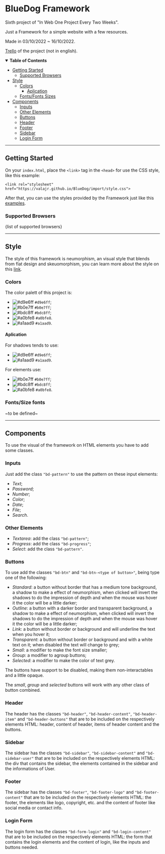 # BlueDog Framework

Sixth project of "In Web One Project Every Two Weeks".

Just a Framework for a simple website with a few resources.

Made in 03/10/2022 ~ 16/10/2022.

[Trello](https://trello.com/b/Ipb4wgcZ/06-projeto-bluedog) of the project (not in english).

<details open>
<summary><b>Table of Contents</b></summary>

  - [Getting Started](#getting-started)
    - [Supported Browsers](#supported-browsers)
  - [Style](#style)
    - [Colors](#colors)
      - [Aplication](#aplication)
    - [Fonts/Fonts Sizes](#fontssize-fonts)
  - [Components](#components)
    - [Inputs](#inputs)
    - [Other Elements](#other-elements)
    - [Buttons](#buttons)
    - [Header](#header)
    - [Footer](#footer)
    - [Sidebar](#sidebar)
    - [Login Form](#login-form)
</details>

---

## Getting Started

On your `index.html`, place the `<link>` tag in the `<head>` for use the CSS style, like this example:

`<link rel="stylesheet" href="https://valajr.github.io/BlueDog/import/style.css">`

After that, you can use the styles provided by the Framework just like this [examples](https://valajr.github.io/BlueDog/index.html).

### Supported Browsers

{list of supported browsers}

---

## Style

The style of this framework is neumorphism, an visual style that blends from flat design and skeuomorphism, you can learn more about the style on this [link](https://hype4.academy/articles/design/neumorphism-in-user-interfaces).

### Colors

The color palett of this project is:
- ![#d9e6ff](https://via.placeholder.com/15/d9e6ff/d9e6ff.png) `#d9e6ff`;
- ![#b0e7ff](https://via.placeholder.com/15/b0e7ff/b0e7ff.png) `#b0e7ff`;
- ![#bdc8ff](https://via.placeholder.com/15/bdc8ff/bdc8ff.png) `#bdc8ff`;
- ![#a0bfe8](https://via.placeholder.com/15/a0bfe8/a0bfe8.png) `#a0bfe8`.
- ![#a1aad9](https://via.placeholder.com/15/a1aad9/a1aad9.png) `#a1aad9`.

#### Aplication

For shadows tends to use:
- ![#d9e6ff](https://via.placeholder.com/15/d9e6ff/d9e6ff.png) `#d9e6ff`;
- ![#a1aad9](https://via.placeholder.com/15/a1aad9/a1aad9.png) `#a1aad9`.

For elements use:
- ![#b0e7ff](https://via.placeholder.com/15/b0e7ff/b0e7ff.png) `#b0e7ff`;
- ![#bdc8ff](https://via.placeholder.com/15/bdc8ff/bdc8ff.png) `#bdc8ff`;
- ![#a0bfe8](https://via.placeholder.com/15/a0bfe8/a0bfe8.png) `#a0bfe8`.


### Fonts/Size fonts
~to be defined~

---

## Components

To use the visual of the framework on HTML elements you have to add some classes.

### Inputs

Just add the class `"bd-pattern"` to use the pattern on these input elements:
- _Text_;
- _Password_;
- _Number_;
- _Color_;
- _Date_;
- _File_;
- _Search_.

### Other Elements
- _Textarea_: add the class `"bd-pattern"`;
- _Progress_: add the class `"bd-progress"`;
- _Select_: add the class `"bd-pattern"`.

### Buttons

To use add the classes `"bd-btn"` and `"bd-btn-<type of button>"`, being type one of the following:

- _Standard_: a button without border that has a medium tone background, a shadow to make a effect of neumorphism, when clicked will invert the shadows to do the impression of depth and when the mouse was hover it the color will be a little darker;
- _Outline_: a button with a darker border and transparent background, a shadow to make a effect of neumorphism, when clicked will invert the shadows to do the impression of depth and when the mouse was hover it the color will be a little darker;
- _Link_: a button without border or background and will underline the text when you hover it;
- _Transparent_: a button without border or background and with a white text on it; when disabled the text will change to grey;
- _Small_: a modifier to make the font size smaller;
- _Group_: a modifier to agroup buttons;
- _Selected_: a modifier to make the color of text grey.

The buttons have support to be disabled, making them non-interactables and a little opaque.

The _small_, _group_ and _selected_ buttons will work with any other class of button combined.

### Header

The header has the classes `"bd-header"`, `"bd-header-content"`, `"bd-header-item"` and `"bd-header-buttons"` that are to be included on the respectively elements HTML: header, content of header, items of header content and the buttons.

### Sidebar

The sidebar has the classes `"bd-sidebar"`, `"bd-sidebar-content"` and `"bd-sidebar-user"` that are to be included on the respectively elements HTML: the div that contains the sidebar, the elements contained in the sidebar and the informations of User.

### Footer

The sidebar has the classes `"bd-footer"`, `"bd-footer-logo"` and `"bd-footer-content"` that are to be included on the respectively elements HTML: the footer, the elements like logo, copyright, etc. and the content of footer like social media or contact info.

### Login Form

The login form has the classes `"bd-form-login"` and `"bd-login-content"` that are to be included on the respectively elements HTML: the form that contains the login elements and the content of login, like the inputs and buttons needed.